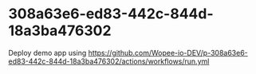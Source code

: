 # 308a63e6-ed83-442c-844d-18a3ba476302
Deploy demo app using https://github.com/Wopee-io-DEV/p-308a63e6-ed83-442c-844d-18a3ba476302/actions/workflows/run.yml
